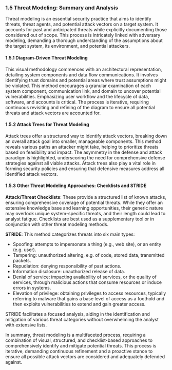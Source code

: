 ### 1.5 Threat Modeling: Summary and Analysis

Threat modeling is an essential security practice that aims to identify threats, threat agents, and potential attack vectors on a target system. It accounts for past and anticipated threats while explicitly documenting those considered out of scope. This process is intricately linked with adversary modeling, demanding a thorough understanding of the assumptions about the target system, its environment, and potential attackers.

#### 1.5.1 Diagram-Driven Threat Modeling
This visual methodology commences with an architectural representation, detailing system components and data flow communications. It involves identifying trust domains and potential areas where trust assumptions might be violated. This method encourages a granular examination of each system component, communication link, and domain to uncover potential vulnerabilities. Emphasizing user workflow and the lifecycle of data, software, and accounts is critical. The process is iterative, requiring continuous revisiting and refining of the diagram to ensure all potential threats and attack vectors are accounted for.

#### 1.5.2 Attack Trees for Threat Modeling
Attack trees offer a structured way to identify attack vectors, breaking down an overall attack goal into smaller, manageable components. This method reveals various paths an attacker might take, helping to prioritize threats based on feasibility and impact. The asymmetry in the defense and attack paradigm is highlighted, underscoring the need for comprehensive defense strategies against all viable attacks. Attack trees also play a vital role in forming security policies and ensuring that defensive measures address all identified attack vectors.

#### 1.5.3 Other Threat Modeling Approaches: Checklists and STRIDE
**Attack/Threat Checklists**: These provide a structured list of known attacks, ensuring comprehensive coverage of potential threats. While they offer an extensive knowledge base and learning opportunities, their generic nature may overlook unique system-specific threats, and their length could lead to analyst fatigue. Checklists are best used as a supplementary tool or in conjunction with other threat modeling methods.

**STRIDE**: This method categorizes threats into six main types: 
 - Spoofing: attempts to impersonate a thing (e.g., web site), or an entity (e.g. user).
 - Tampering: unauthorized altering, e.g. of code, stored data, transmitted packets.
 - Repudiation: denying responsibility of past actions.
 - Information disclosure: unauthorized release of data.
 - Denial of service: impacting availability of services, or the quality of services, through malicious actions that consume resources or induce errors in systems.
 - Elevation of privilege: obtaining privileges to access resources, typically referring to malware that gains a base level of access as a foothold and then exploits vulnerabilities to extend and gain greater access.
 
STRIDE facilitates a focused analysis, aiding in the identification and mitigation of various threat categories without overwhelming the analyst with extensive lists.

In summary, threat modeling is a multifaceted process, requiring a combination of visual, structured, and checklist-based approaches to comprehensively identify and mitigate potential threats. This process is iterative, demanding continuous refinement and a proactive stance to ensure all possible attack vectors are considered and adequately defended against.
